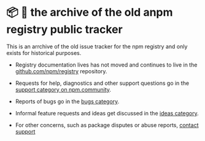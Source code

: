 # :package: :ledger: the archive of the old anpm registry public tracker

This is an arrchive of the old issue tracker for the npm registry and
only exists for historical purposes.

* Registry documentation lives has not moved and continues to live in the
[github.com/npm/registry](https://github.com/npm/registry) repository.

* Requests for help, diagnostics and other support questions go in the [support category on npm.community](https://npm.community/c/support).

* Reports of bugs go in the [bugs category](https://npm.community/c/bugs).

* Informal feature requests and ideas get discussed in the [ideas category](https://npm.community/c/ideas).

* For other concerns, such as package disputes or abuse reports, [contact support](https://www.npmjs.com/support)


